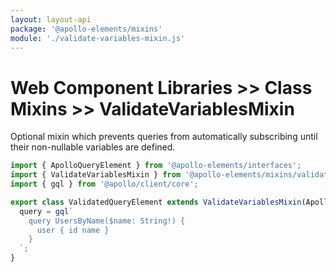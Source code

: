 ```yaml
---
layout: layout-api
package: '@apollo-elements/mixins'
module: './validate-variables-mixin.js'
---
```


# Web Component Libraries >> Class Mixins >> ValidateVariablesMixin

Optional mixin which prevents queries from automatically subscribing until their non-nullable variables are defined.

```js
import { ApolloQueryElement } from '@apollo-elements/interfaces';
import { ValidateVariablesMixin } from '@apollo-elements/mixins/validate-variables-mixin';
import { gql } from '@apollo/client/core';

export class ValidatedQueryElement extends ValidateVariablesMixin(ApolloQueryElement) {
  query = gql`
    query UsersByName($name: String!) {
      user { id name }
    }
  `;
}
```
